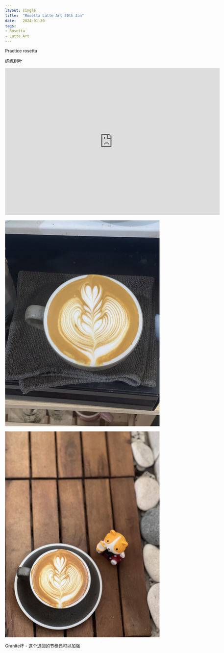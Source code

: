 ```yaml
---
layout: single
title:  "Rosetta Latte Art 30th Jan"
date:   2024-01-30
tags:
- Rosetta
- Latte Art
---
```



Practice rosetta

练练树叶


<div class="embed-container">
  <iframe
      src="https://www.youtube.com/embed/uMLyyRtzhC8"
      width="700"
      height="480"
      frameborder="0"
      allowfullscreen="true">
  </iframe>
</div>



![](/assets/img/2024/01/30/IMG_2827.jpg)

![](/assets/img/2024/01/30/IMG_2830.jpg)


Granite杯 - 这个退回的节奏还可以加强
